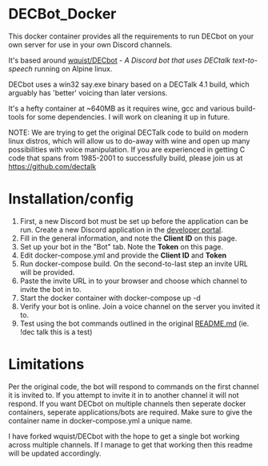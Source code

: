 # DECBot_Docker
This docker container provides all the requirements to run DECbot on your own server for use in your own Discord channels.

It's based around [wquist/DECbot](https://github.com/wquist/DECbot) - _A Discord bot that uses DECtalk text-to-speech_ running on Alpine linux.

DECbot uses a win32 say.exe binary based on a DECTalk 4.1 build, which arguably has 'better' voicing than later versions.

It's a hefty container at ~640MB as it requires wine, gcc and various build-tools for some dependencies. I will work on cleaning it up in future.


NOTE: We are trying to get the original DECTalk code to build on modern linux distros, which will allow us to do-away with wine and open up many possibilities with voice manipulation. If you are experienced in getting C code that spans from 1985-2001 to successfully build, please join us at https://github.com/dectalk

# Installation/config
1. First, a new Discord bot must be set up before the application can be run. Create a new Discord application in the [developer portal](http://discordapp.com/developers/applications/me).
2. Fill in the general information, and note the **Client ID** on this page.
3. Set up your bot in the "Bot" tab. Note the **Token** on this page.
4. Edit docker-compose.yml and provide the **Client ID** and **Token**
5. Run docker-compose build. On the second-to-last step an invite URL will be provided.
6. Paste the invite URL in to your browser and choose which channel to invite the bot in to.
7. Start the docker container with docker-compose up -d
8. Verify your bot is online. Join a voice channel on the server you invited it to.
9. Test using the bot commands outlined in the original [README.md](https://github.com/wquist/DECbot/blob/master/README.md) (ie. !dec talk this is a test)

# Limitations
Per the original code, the bot will respond to commands on the first channel it is invited to. If you attempt to invite it in to another channel it will not respond. 
If you want DECbot on multiple channels then seperate docker containers, seperate applications/bots are required. Make sure to give the container name in docker-compose.yml a unique name.

I have forked wquist/DECbot with the hope to get a single bot working across multiple channels. If I manage to get that working then this readme will be updated accordingly.
